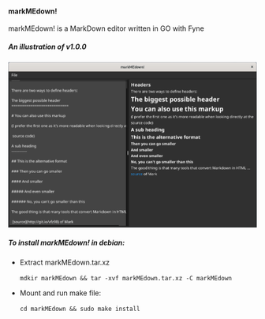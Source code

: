 #### markMEdown!
markMEdown! is a MarkDown editor written in GO with Fyne


##### An illustration of v1.0.0
![alt text](https://github.com/petrostrak/mark-me-down/blob/main/markMEdown.png)

##### To install markMEdown! in debian:

* Extract markMEdown.tar.xz
    
    `mdkir markMEdown && tar -xvf markMEdown.tar.xz -C markMEdown`

* Mount and run make file:

    `cd markMEdown && sudo make install`